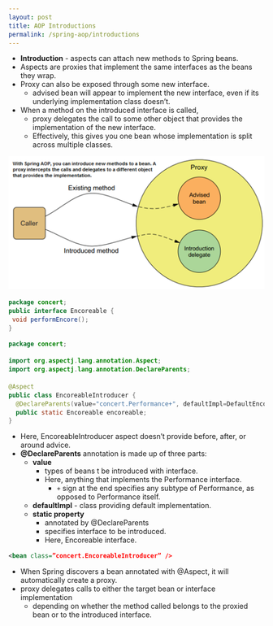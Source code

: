 ```yaml
---
layout: post
title: AOP Introductions
permalink: /spring-aop/introductions
---
```


- **Introduction** - aspects can attach new methods to Spring beans.
- Aspects are proxies that implement the same interfaces as the beans they wrap.
- Proxy can also be exposed through some new interface.
  - advised bean will appear to implement the new interface, even if its underlying implementation class doesn’t.
- When a method on the introduced interface is called,
  - proxy delegates the call to some other object that provides the implementation of the new interface.
  - Effectively, this gives you one bean whose implementation is split across multiple classes.

![](https://github.com/arpit04tripathi/files-cdn/raw/cdn/spring/spring-aop/aop-introduction.png)

```java
package concert;
public interface Encoreable {
 void performEncore();
}
```
```java
package concert;

import org.aspectj.lang.annotation.Aspect;
import org.aspectj.lang.annotation.DeclareParents;

@Aspect
public class EncoreableIntroducer {
  @DeclareParents(value="concert.Performance+", defaultImpl=DefaultEncoreable.class)
  public static Encoreable encoreable;
}
```
- Here, EncoreableIntroducer aspect doesn’t provide before, after, or around advice.
- **@DeclareParents** annotation is made up of three parts:
  - **value**
    - types of beans t be introduced with interface.
    - Here, anything that implements the Performance interface.
      - `+` sign at the end specifies any subtype of Performance, as opposed to Performance itself.
  -	**defaultImpl** - class providing default implementation.
  - **static property**
    - annotated by @DeclareParents
    - specifies interface to be introduced.
    - Here, Encoreable interface.

```xml
<bean class=”concert.EncoreableIntroducer” />
```

- When Spring discovers a bean annotated with @Aspect, it will automatically create a proxy.
- proxy delegates calls to either the target bean or interface implementation
  - depending on whether the method called belongs to the proxied bean or to the introduced interface.
